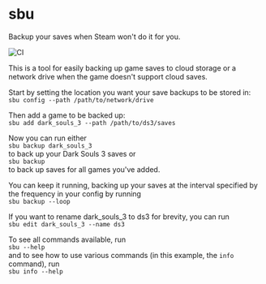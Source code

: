 # sbu
Backup your saves when Steam won't do it for you.

![CI](https://github.com/travv0/sbu.lisp/workflows/CI/badge.svg)

This is a tool for easily backing up game saves to cloud storage or a network drive when the game doesn't support cloud saves.

Start by setting the location you want your save backups to be stored in:  
`sbu config --path /path/to/network/drive`

Then add a game to be backed up:  
`sbu add dark_souls_3 --path /path/to/ds3/saves`

Now you can run either  
`sbu backup dark_souls_3`  
to back up your Dark Souls 3 saves or  
`sbu backup`  
to back up saves for all games you've added.

You can keep it running, backing up your saves at the interval specified by the frequency in your config by running  
`sbu backup --loop`

If you want to rename dark_souls_3 to ds3 for brevity, you can run  
`sbu edit dark_souls_3 --name ds3`

To see all commands available, run  
`sbu --help`  
and to see how to use various commands (in this example, the `info` command), run  
`sbu info --help`
